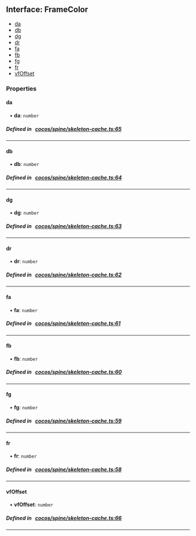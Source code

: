 ## Interface: FrameColor

- [da](#da)
- [db](#db)
- [dg](#dg)
- [dr](#dr)
- [fa](#fa)
- [fb](#fb)
- [fg](#fg)
- [fr](#fr)
- [vfOffset](#vfOffset)

### Properties

#### da

<div style="margin-left: 10px;">


• **da**: ``number``

</div>

##### Defined in &nbsp;   [cocos/spine/skeleton-cache.ts:65](https://github.com/cocos-creator/engine/blob/c7bf6b8a9/cocos/spine/skeleton-cache.ts#L65)&nbsp;
___
#### db

<div style="margin-left: 10px;">


• **db**: ``number``

</div>

##### Defined in &nbsp;   [cocos/spine/skeleton-cache.ts:64](https://github.com/cocos-creator/engine/blob/c7bf6b8a9/cocos/spine/skeleton-cache.ts#L64)&nbsp;
___
#### dg

<div style="margin-left: 10px;">


• **dg**: ``number``

</div>

##### Defined in &nbsp;   [cocos/spine/skeleton-cache.ts:63](https://github.com/cocos-creator/engine/blob/c7bf6b8a9/cocos/spine/skeleton-cache.ts#L63)&nbsp;
___
#### dr

<div style="margin-left: 10px;">


• **dr**: ``number``

</div>

##### Defined in &nbsp;   [cocos/spine/skeleton-cache.ts:62](https://github.com/cocos-creator/engine/blob/c7bf6b8a9/cocos/spine/skeleton-cache.ts#L62)&nbsp;
___
#### fa

<div style="margin-left: 10px;">


• **fa**: ``number``

</div>

##### Defined in &nbsp;   [cocos/spine/skeleton-cache.ts:61](https://github.com/cocos-creator/engine/blob/c7bf6b8a9/cocos/spine/skeleton-cache.ts#L61)&nbsp;
___
#### fb

<div style="margin-left: 10px;">


• **fb**: ``number``

</div>

##### Defined in &nbsp;   [cocos/spine/skeleton-cache.ts:60](https://github.com/cocos-creator/engine/blob/c7bf6b8a9/cocos/spine/skeleton-cache.ts#L60)&nbsp;
___
#### fg

<div style="margin-left: 10px;">


• **fg**: ``number``

</div>

##### Defined in &nbsp;   [cocos/spine/skeleton-cache.ts:59](https://github.com/cocos-creator/engine/blob/c7bf6b8a9/cocos/spine/skeleton-cache.ts#L59)&nbsp;
___
#### fr

<div style="margin-left: 10px;">


• **fr**: ``number``

</div>

##### Defined in &nbsp;   [cocos/spine/skeleton-cache.ts:58](https://github.com/cocos-creator/engine/blob/c7bf6b8a9/cocos/spine/skeleton-cache.ts#L58)&nbsp;
___
#### vfOffset

<div style="margin-left: 10px;">


• **vfOffset**: ``number``

</div>

##### Defined in &nbsp;   [cocos/spine/skeleton-cache.ts:66](https://github.com/cocos-creator/engine/blob/c7bf6b8a9/cocos/spine/skeleton-cache.ts#L66)&nbsp;
___
